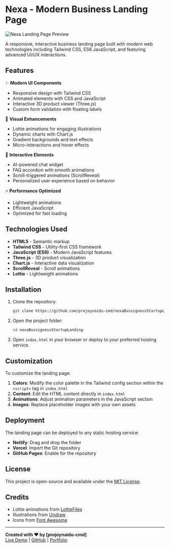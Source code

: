 # Nexa - Modern Business Landing Page

![Nexa Landing Page Preview](https://via.placeholder.com/1200x630?text=Nexa+Landing+Page+Preview)

A responsive, interactive business landing page built with modern web technologies including Tailwind CSS, ES6 JavaScript, and featuring advanced UI/UX interactions.

## Features

✨ **Modern UI Components**
- Responsive design with Tailwind CSS
- Animated elements with CSS and JavaScript
- Interactive 3D product viewer (Three.js)
- Custom form validation with floating labels

🎨 **Visual Enhancements**
- Lottie animations for engaging illustrations
- Dynamic charts with Chart.js
- Gradient backgrounds and text effects
- Micro-interactions and hover effects

🚀 **Interactive Elements**
- AI-powered chat widget
- FAQ accordion with smooth animations
- Scroll-triggered animations (ScrollReveal)
- Personalized user experience based on behavior

⚡ **Performance Optimized**
- Lightweight animations
- Efficient JavaScript
- Optimized for fast loading

## Technologies Used

- **HTML5** - Semantic markup
- **Tailwind CSS** - Utility-first CSS framework
- **JavaScript (ES6)** - Modern JavaScript features
- **Three.js** - 3D product visualization
- **Chart.js** - Interactive data visualization
- **ScrollReveal** - Scroll animations
- **Lottie** - Lightweight animations

## Installation

1. Clone the repository:
   ```bash
   git clone https://github.com/projoynaidu-cmd/nexaBussignessStartupLanding.git
   ```

2. Open the project folder:
   ```bash
   cd nexaBussignessStartupLanding
   ```

3. Open `index.html` in your browser or deploy to your preferred hosting service.

## Customization

To customize the landing page:

1. **Colors**: Modify the color palette in the Tailwind config section within the `<script>` tag in `index.html`
2. **Content**: Edit the HTML content directly in `index.html`
3. **Animations**: Adjust animation parameters in the JavaScript section
4. **Images**: Replace placeholder images with your own assets

## Deployment

The landing page can be deployed to any static hosting service:

- **Netlify**: Drag and drop the folder
- **Vercel**: Import the Git repository
- **GitHub Pages**: Enable for the repository

## License

This project is open-source and available under the [MIT License](LICENSE).

## Credits

- Lottie animations from [LottieFiles](https://lottiefiles.com/)
- Illustrations from [Undraw](https://undraw.co/)
- Icons from [Font Awesome](https://fontawesome.com/)

---

**Created with ❤️ by [projoynaidu-cmd]**  
[Live Demo](#) | [GitHub](https://github.com/projoynaidu-cmd/nexaBussignessStartupLanding) | [Portfolio](#)